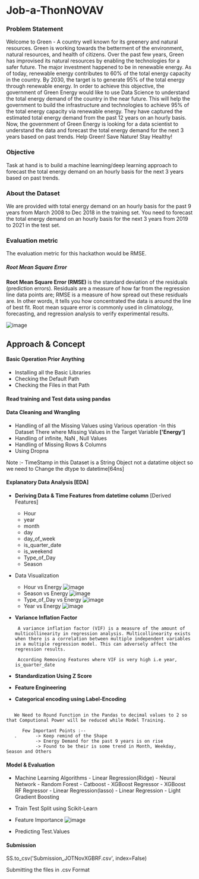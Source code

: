 # Job-a-ThonNOVAV

### Problem Statement

Welcome to Green - A country well known for its greenery and natural resources. Green is working towards the betterment of the environment, natural resources, and health of citizens. Over the past few years, Green has improvised its natural resources by enabling the technologies for a safer future. 
The major investment happened to be in renewable energy. As of today, renewable energy contributes to 60% of the total energy capacity in the country. By 2030, the target is to generate 95% of the total energy through renewable energy.
In order to achieve this objective, the government of Green Energy would like to use Data Science to understand the total energy demand of the country in the near future. This will help the government to build the infrastructure and technologies to achieve 95% of the total energy capacity via renewable energy.
They have captured the estimated total energy demand from the past 12 years on an hourly basis. Now, the government of Green Energy is looking for a data scientist to understand the data and forecast the total energy demand for the next 3 years based on past trends.
Help Green! Save Nature! Stay Healthy!

### Objective

Task at hand is to build a machine learning/deep learning approach to forecast the total energy demand on an hourly basis for the next 3 years based on past trends.

### About the Dataset

We are provided with total energy demand on an hourly basis for the past 9 years from March 2008 to Dec 2018 in the training set. You need to forecast the total energy demand on an hourly basis for the next 3 years from 2019 to 2021 in the test set.

### Evaluation metric

The evaluation metric for this hackathon would be RMSE.

##### Root Mean Square Error 

**Root Mean Square Error (RMSE)** is the standard deviation of the residuals (prediction errors). Residuals are a measure of how far from the regression line data points are; RMSE is a measure of how spread out these residuals are. In other words, it tells you how concentrated the data is around the line of best fit. Root mean square error is commonly used in climatology, forecasting, and regression analysis to verify experimental results.

![image](https://user-images.githubusercontent.com/100984625/202912051-c0b66ec7-cc1d-4636-bb08-43c310b1bfba.png)

## Approach & Concept 

#### Basic Operation Prior Anything
- Installing all the Basic Libraries
- Checking the Default Path
- Checking the Files in that Path 

#### Read training and Test data using pandas 

#### Data Cleaning and Wrangling
- Handling of all the Missing Values using Various operation
    -In this Dataset There where Missing Values in the Target Variable **['Energy']**
- Handling of infinite, NaN , Null Values
- Handling of Missing Rows & Columns
- Using Dropna 

Note :- TimeStamp in this Dataset is a String Object not a datatime object so we need to Change the dtype to datetime[64ns]

#### Explanatory Data Analysis [EDA]
- **Deriving Data & Time Features from datetime column** [Derived Features]
    - Hour
    - year
    - month
    - day
    - day_of_week
    - is_quarter_date
    - is_weekend
    - Type_of_Day
    - Season
- Data Visualization
    -  Hour vs Energy
        ![image](https://user-images.githubusercontent.com/100984625/202913177-275c32b3-f1ea-4170-9127-9c22e03b0df5.png)
    -  Season vs Energy
        ![image](https://user-images.githubusercontent.com/100984625/202913223-9a647664-bff7-400c-8f49-91a03f465a84.png)
    -  Type_of_Day vs Energy
        ![image](https://user-images.githubusercontent.com/100984625/202913271-7c0c06b7-6b7f-4866-914b-121da5bba327.png)
    -  Year vs Energy
        ![image](https://user-images.githubusercontent.com/100984625/202913321-b5e0d26c-99c0-411d-91d8-7fe115cbeb8a.png)

 - **Variance Inflation Factor**
        
        A variance inflation factor (VIF) is a measure of the amount of multicollinearity in regression analysis. Multicollinearity exists when there is a correlation between multiple independent variables in a multiple regression model. This can adversely affect the regression results.
        
        According Removing Features where VIF is very high i.e year, is_quarter_date
       
 -  **Standardization Using Z Score**
 -  **Feature Engineering**
 -  **Categorical encoding using Label-Encoding**
 
 ``` Note 
    
    We Need to Round Function in the Pandas to decimal values to 2 so that Computional Power will be reduced while Model Training.
 
```

 ``` Note 
       Few Important Points :--
    .       -> Keep remind of the Shape
            -> Energy Demand for the past 9 years is on rise
            -> Found to be their is some trend in Month, Weekday, Season and Others
```

#### Model & Evaluation

- Machine Learning Algorithms 
        - Linear Regression(Ridge)
        - Neural Network
        - Random Forest
        - Catboost 
        - XGBoost Regressor
        - XGBoost RF Regressor
        - Linear Regression(lasso)
        - Linear Regression
        - Light Gradient Boosting

- Train Test Split using Scikit-Learn
- Feature Importance
    ![image](https://user-images.githubusercontent.com/100984625/202914581-96630fd8-8e93-415d-9a28-38374b7d6044.png)
- Predicting Test.Values 

#### Submission

SS.to_csv('Submission_JOTNovXGBRF.csv', index=False)

Submitting the files in .csv Format








